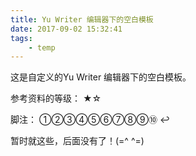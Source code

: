 ```yaml
---
title: Yu Writer 编辑器下的空白模板
date: 2017-09-02 15:32:41
tags:
	- temp
---
```


这是自定义的Yu Writer 编辑器下的空白模板。

参考资料的等级：	★☆

脚注：	①②③④⑤⑥⑦⑧⑨⑩	↩

暂时就这些，后面没有了！(=^ ^=)

<!-- more -->


